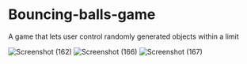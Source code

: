 # Bouncing-balls-game
A game that lets user control randomly generated objects within a limit

![Screenshot (162)](https://user-images.githubusercontent.com/76274266/117136300-dedff280-adb0-11eb-89ab-80d24e938a5c.png)
![Screenshot (166)](https://user-images.githubusercontent.com/76274266/117136304-df788900-adb0-11eb-814e-264320f25faa.png)
![Screenshot (167)](https://user-images.githubusercontent.com/76274266/117136297-dd162f00-adb0-11eb-9c3f-9e903d9689a6.png)
